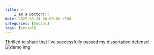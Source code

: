 ```yaml
---
title: >-
    I am a Doctor!!!
date: 2025-03-24 00:00:00 +500
categories: [Social]
tags: [social]
---
```


Thrilled to share that I’ve successfully passed my dissertation defense!
![demo img](https://miro.medium.com/v2/resize:fit:1340/format:webp/1*2oePttcr5yRuccBHZC4gUg.jpeg)
